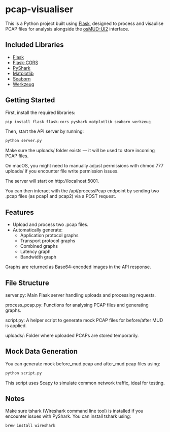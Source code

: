 # pcap-visualiser

This is a Python project built using [Flask](https://flask.palletsprojects.com/), designed to process and visaulise PCAP files for analysis alongside the [osMUD-UI2](https://github.com/kt1156/osMUD-UI2) interface.

## Included Libraries

- [Flask](https://flask.palletsprojects.com/)
- [Flask-CORS](https://flask-cors.readthedocs.io/)
- [PyShark](https://github.com/KimiNewt/pyshark)
- [Matplotlib](https://matplotlib.org/)
- [Seaborn](https://seaborn.pydata.org/)
- [Werkzeug](https://werkzeug.palletsprojects.com/)

## Getting Started

First, install the required libraries:

```bash
pip install flask flask-cors pyshark matplotlib seaborn werkzeug 
```

Then, start the API server by running:
```bash
python server.py
```
Make sure the uploads/ folder exists — it will be used to store incoming PCAP files.

On macOS, you might need to manually adjust permissions with chmod 777 uploads/ if you encounter file write permission issues.

The server will start on http://localhost:5001.

You can then interact with the /api/processPcap endpoint by sending two .pcap files (as pcap1 and pcap2) via a POST request.

## Features
- Upload and process two .pcap files.
- Automatically generate:
    - Application protocol graphs
    - Transport protocol graphs
    - Combined graphs
    - Latency graph
    - Bandwidth graph

Graphs are returned as Base64-encoded images in the API response.

##  File Structure
server.py: Main Flask server handling uploads and processing requests.

process_pcap.py: Functions for analysing PCAP files and generating graphs.

script.py: A helper script to generate mock PCAP files for before/after MUD is applied.

uploads/: Folder where uploaded PCAPs are stored temporarily.

## Mock Data Generation
You can generate mock before_mud.pcap and after_mud.pcap files using:
```bash
python script.py
```
This script uses Scapy to simulate common network traffic, ideal for testing.

## Notes

Make sure tshark (Wireshark command line tool) is installed if you encounter issues with PyShark.
You can install tshark using:

```bash
brew install wireshark
```